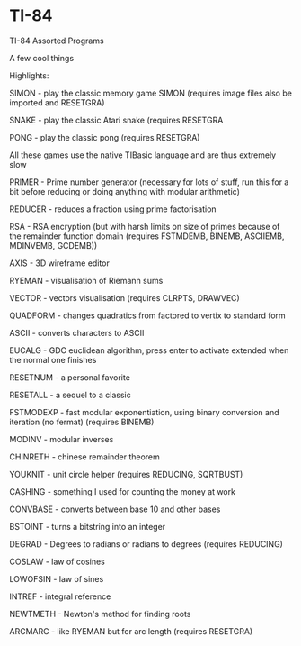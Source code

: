 # TI-84
TI-84 Assorted Programs

A few cool things

Highlights:

SIMON - play the classic memory game SIMON (requires image files also be imported and RESETGRA)

SNAKE - play the classic Atari snake (requires RESETGRA

PONG - play the classic pong (requires RESETGRA)

All these games use the native TIBasic language and are thus extremely slow

PRIMER - Prime number generator (necessary for lots of stuff, run this for a bit before reducing or doing anything with modular arithmetic)

REDUCER - reduces a fraction using prime factorisation

RSA - RSA encryption (but with harsh limits on size of primes because of the remainder function domain (requires FSTMDEMB, BINEMB, ASCIIEMB, MDINVEMB, GCDEMB))

AXIS - 3D wireframe editor

RYEMAN - visualisation of Riemann sums

VECTOR - vectors visualisation (requires CLRPTS, DRAWVEC)

QUADFORM - changes quadratics from factored to vertix to standard form

ASCII - converts characters to ASCII

EUCALG - GDC euclidean algorithm, press enter to activate extended when the normal one finishes

RESETNUM - a personal favorite

RESETALL - a sequel to a classic

FSTMODEXP - fast modular exponentiation, using binary conversion and iteration (no fermat) (requires BINEMB)

MODINV - modular inverses

CHINRETH - chinese remainder theorem

YOUKNIT - unit circle helper (requires REDUCING, SQRTBUST)

CASHING - something I used for counting the money at work

CONVBASE - converts between base 10 and other bases

BSTOINT - turns a bitstring into an integer

DEGRAD - Degrees to radians or radians to degrees (requires REDUCING)

COSLAW - law of cosines

LOWOFSIN - law of sines

INTREF - integral reference

NEWTMETH - Newton's method for finding roots

ARCMARC - like RYEMAN but for arc length (requires RESETGRA)
